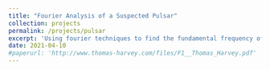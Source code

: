 ```yaml
---
title: "Fourier Analysis of a Suspected Pulsar"
collection: projects
permalink: /projects/pulsar
excerpt: 'Using fourier techniques to find the fundamental frequency of a pulsar from IR emission.'
date: 2021-04-10
#paperurl: 'http://www.thomas-harvey.com/files/F1__Thomas_Harvey.pdf'
---
```


